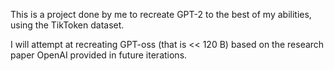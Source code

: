 This is a project done by me to recreate GPT-2 to the best of my abilities, using the TikToken dataset.

I will attempt at recreating GPT-oss (that is << 120 B) based on the research paper OpenAI provided in future iterations.